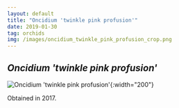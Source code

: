 ```yaml
---
layout: default
title: "Oncidium 'twinkle pink profusion'"
date: 2019-01-30
tag: orchids
img: /images/oncidium_twinkle_pink_profusion_crop.png
---
```


## _Oncidium 'twinkle pink profusion'_

![Oncidium 'twinkle pink profusion'](/images/oncidium_twinkle_pink_profusion.png){:width="200"}

Obtained in 2017. 

